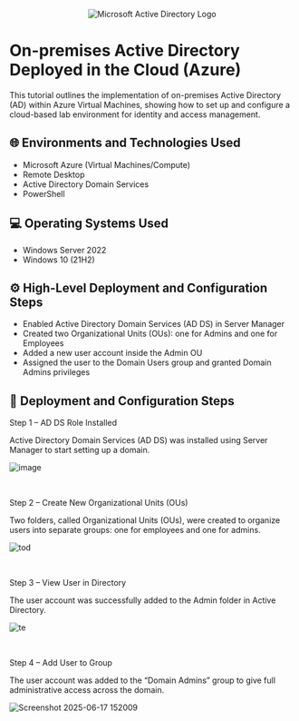 <p align="center">
<img src="https://i.imgur.com/pU5A58S.png" alt="Microsoft Active Directory Logo"/>
</p>

<h1>On-premises Active Directory Deployed in the Cloud (Azure)</h1>
This tutorial outlines the implementation of on-premises Active Directory (AD) within Azure Virtual Machines, showing how to set up and configure a cloud-based lab environment for identity and access management.<br />


<h2>🌐 Environments and Technologies Used</h2>

- Microsoft Azure (Virtual Machines/Compute)
- Remote Desktop
- Active Directory Domain Services
- PowerShell

<h2>💻 Operating Systems Used </h2>

- Windows Server 2022
- Windows 10 (21H2)

<h2>⚙️ High-Level Deployment and Configuration Steps</h2>

- Enabled Active Directory Domain Services (AD DS) in Server Manager
- Created two Organizational Units (OUs): one for Admins and one for Employees
- Added a new user account inside the Admin OU
- Assigned the user to the Domain Users group and granted Domain Admins privileges


<h2>📝 Deployment and Configuration Steps</h2>

Step 1 – AD DS Role Installed 

Active Directory Domain Services (AD DS) was installed using Server Manager to start setting up a domain.

<p>
  
![image](https://github.com/user-attachments/assets/29600652-5f57-434b-bc35-a04b4ec2d596)
</p>
<p>
  
</p>
<br />

<p>
  
Step 2 – Create New Organizational Units (OUs)

Two folders, called Organizational Units (OUs), were created to organize users into separate groups: one for employees and one for admins.

![tod](https://github.com/user-attachments/assets/452a428c-3237-418e-befa-64f2780e8675)

</p>
<br />


<p>
    
Step 3 – View User in Directory

The user account was successfully added to the Admin folder in Active Directory.

![te](https://github.com/user-attachments/assets/ffb7fd45-a890-4901-9fc3-8cb7a0b400ac)

</p>
<br />

<p>

Step 4 – Add User to Group 

The user account was added to the “Domain Admins” group to give full administrative access across the domain.

![Screenshot 2025-06-17 152009](https://github.com/user-attachments/assets/11751c50-18a4-42b7-b207-bfebd5dc2fb8)

</p>
<br />
  
